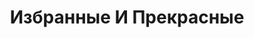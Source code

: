 ---
draft: false
slug: izbrannye-i-prekrasnye-ec200709
title: Избранные И Прекрасные
type: books
params:
  authors:
  - Nghi Vo, Нги Во
  bookTitle: Избранные И Прекрасные
  book_description: Светская львица Джордан Бейкер выросла в изысканных кругах американского
    общества 1920-х годов - у нее есть деньги, популярность среди спортсменов-гольфистов
    и приглашения на большинство самых эксклюзивных вечеринок Века джаза.А еще она
    азиатка, приемная дочь богатых американцев, к которой относятся скорее как к экзотической
    достопримечательности, в то время как самые важные двери остаются для нее закрытыми.Но
    мир полон чудес, и Джордан обязательно окажется там, куда зовет ее сердце… Ей
    просто нужно кое-чему научиться.
  cover: https://images-na.ssl-images-amazon.com/images/S/compressed.photo.goodreads.com/books/1663968492i/62698387.jpg
  isbn: '9785001957102'
  goodreads_link: https://www.goodreads.com/book/show/62698387
  russian_audioversion: 'no'
  russian_translation_status: exists
  short_book_description: Светская львица Джордан Бейкер выросла в изысканных кругах
    американского общества 1920-х годов - у нее есть деньги, популярность среди спортсменов-гольфистов
    и приглашения на большинство самых...
  tags:
  - LGBTQ+
  - fantasy
  - fiction
  - historical
  - historical fiction
  - queer
  - retellings
---